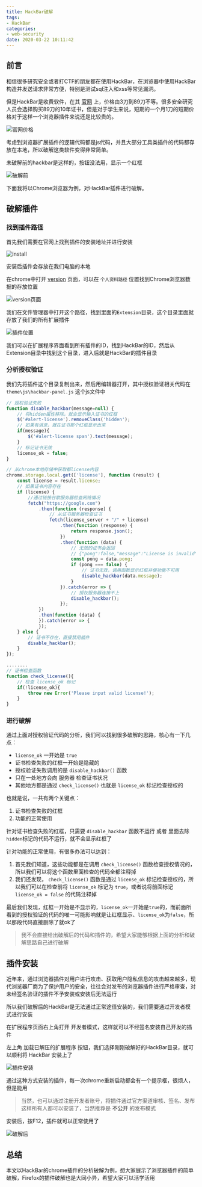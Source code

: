```yaml
---
title: HackBar破解
tags:
- HackBar
categories:
- web-security
date: 2020-03-22 10:11:42
---
```


## 前言

相信很多研究安全或者打CTF的朋友都在使用HackBar，在浏览器中使用HackBar构造并发送请求非常方便，特别是测试sql注入和xss等常见漏洞。

但是HackBar是收费软件，在其 [官网](https://hackbar.site/) 上，价格由3刀到89刀不等。很多安全研究人员会选择购买89刀的10年证书，但是对于学生来说，短期的一个月1刀的短期价格对于这样一个浏览器插件来说还是比较贵的。

![官网价格](price.jpg)

考虑到浏览器扩展插件的逻辑代码都是js代码，并且大部分工具类插件的代码都存放在本地，所以破解这类软件变得非常简单。

未破解前的hackbar是这样的，按钮没法用，显示一个红框

![破解前](not-hack.jpg)

下面我将以Chrome浏览器为例，对HackBar插件进行破解。

## 破解插件

### 找到插件路径

首先我们需要在官网上找到插件的安装地址并进行安装

![install](install.jpg)

安装后插件会存放在我们电脑的本地

在chrome中打开 [version](chrome://version/) 页面，可以在 `个人资料路径` 位置找到Chrome浏览器数据的存放位置

![version页面](chrome-version.jpg)

我们在文件管理器中打开这个路径，找到里面的`Extension`目录，这个目录里面就存放了我们的所有扩展插件

![插件位置](dirpath.jpg)

我们可以在扩展程序界面看到所有插件的ID，找到HackBar的ID，然后从Extension目录中找到这个目录，进入后就是HackBar的插件目录

### 分析授权验证

我们先将插件这个目录复制出来，然后用编辑器打开，其中授权验证相关代码在 `theme\js\hackbar-panel.js` 这个js文件中

```javascript
// 授权验证失败
function disable_hackbar(message=null) {
    // 将hidden属性移除，就会显示输入证书的红框
    $('#alert-license').removeClass('hidden');
    // 如果有消息，就在证书那个红框显示出来
    if(message){
        $('#alert-license span').text(message);
    }
    // 标记证书无效
    license_ok = false;
}

// 从chrome本地存储中获取都license内容
chrome.storage.local.get(['license'], function (result) {
    const license = result.license;
    // 如果证书内容存在
    if (license) {
        //通过链接谷歌服务器检查网络情况
        fetch("https://google.com")
            .then(function (response) {
                // 从证书服务器检查证书
                fetch(license_server + "/" + license)
                    .then(function (response) {
                        return response.json();
                    })
                    .then(function (data) {
                        // 无效的证书会返回
                        // {"pong":false,"message":"License is invalid"}
                        const pong = data.pong;
                        if (pong === false) {
                            // 证书无效，调用函数显示红框并使功能不可用
                            disable_hackbar(data.message);
                        }
                    }).catch(error => {
                        // 授权服务器连接不上
                        disable_hackbar();
                    });
            })
            .then(function (data) {
            }).catch(error => {
            });
    } else {
        // 证书不存在，直接禁用插件
        disable_hackbar();
    }
});

........
// 证书检查函数
function check_license(){
    // 检查 license_ok 标记
    if(!license_ok){
        throw new Error('Please input valid license!');
    }
}
```

### 进行破解

通过上面对授权验证代码的分析，我们可以找到很多破解的思路，核心有一下几点：

- `license_ok` 一开始是 `true`
- 证书检查失败的红框一开始是隐藏的
- 授权验证失败调用的是 `disable_hackbar()` 函数
- 只在一处地方会向 服务器 检查证书状况
- 其他地方都是通过 `check_license()` 也就是 `license_ok` 标记检查授权的

也就是说，一共有两个关键点：

1. 证书检查失败的红框
2. 功能的正常使用

针对证书检查失败的红框，只需要 `disable_hackbar` 函数不运行 或者 里面去除`hidden`标记的代码不运行，就不会显示红框了

针对功能的正常使用，有很多办法可以达到：

1. 首先我们知道，这些功能都是在调用 `check_license()` 函数检查授权情况的，所以我们可以将这个函数里面检查的代码全都注释掉
2. 我们还发现， `check_license()` 函数是通过 `license_ok` 标记检查授权的，所以我们可以在检查前将 `license_ok` 标记为 `true`，或者说将前面标记 `license_ok = false` 的代码注释掉

最后我们发现，红框一开始是不显示的，`license_ok`一开始是`true`的，而前面所看到的授权验证的代码的唯一可能影响就是让红框显示、`license_ok`为`false`，所以那段代码直接删除了就ok了

> 我不会直接给出破解后的代码和插件的，希望大家能够根据上面的分析和破解思路自己进行破解

## 插件安装

近年来，通过浏览器插件对用户进行攻击、获取用户隐私信息的攻击越来越多，现代浏览器厂商为了保护用户的安全，往往会对发布的浏览器插件进行严格审查，对未经签名验证的插件不予安装或安装后无法运行

所以我们破解后的HackBar是无法通过正常途径安装的，我们需要通过开发者模式进行安装

在扩展程序页面右上角打开 开发者模式，这样就可以不经签名安装自己开发的插件

左上角 加载已解压的扩展程序 按钮，我们选择刚刚破解好的HackBar目录，就可以顺利将 HackBar 安装上了

![插件安装](chrome-import.jpg)

通过这种方式安装的插件，每一次chrome重新启动都会有一个提示框，很烦人，但是能用

> 当然，也可以通过注册开发者账号，将插件通过官方渠道审核、签名、发布
> 这样所有人都可以安装了，当然推荐是 **不公开** 的发布模式

安装后，按F12，插件就可以正常使用了

![破解后](hack-hackbar-done.jpg)

## 总结

本文以HackBar的chrome插件的分析破解为例，想大家展示了浏览器插件的简单破解，Firefox的插件破解也是大同小异，希望大家可以活学活用
